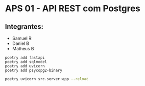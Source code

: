 # APS 01 - API REST com Postgres

## Integrantes:
- Samuel R
- Daniel B
- Matheus B




```shell
poetry add fastapi
poetry add sqlmodel
poetry add uvicorn
poetry add psycopg2-binary
```

```bash
poetry uvicorn src.server:app --reload
```